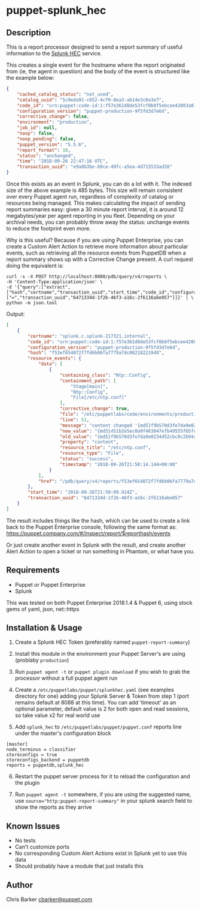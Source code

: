 puppet-splunk_hec
==============

Description
-----------

This is a report processor designed to send a report summary of useful information to the [Splunk HEC](http://docs.splunk.com/Documentation/Splunk/7.1.3/Data/UsetheHTTPEventCollector) service.

This creates a single event for the hostname where the report originated from (ie, the agent in question) and the body of the event is structured like the example below:

```json
{
    "cached_catalog_status": "not_used",
    "catalog_uuid": "5c9eda91-c652-4cf9-8ea3-ab14e3c0a3e7",
    "code_id": "urn:puppet:code-id:1:f57e361d8de53fcf0b8f5ebcee42083a81b71ec6;production",
    "configuration_version": "puppet-production-9f5fd3d7e6d",
    "corrective_change": false,
    "environment": "production",
    "job_id": null,
    "noop": false,
    "noop_pending": false,
    "puppet_version": "5.5.6",
    "report_format": 10,
    "status": "unchanged",
    "time": "2018-09-26 22:47:16 UTC",
    "transaction_uuid": "e9a8b3be-b0ce-49fc-a5ea-4d715533ad28"
}
```

Once this exists as an event in Splunk, you can do a lot with it. The indexed size of the above example is 485 bytes. This size will remain consistent over every Puppet agent run, regardless of complexity of catalog or resources being managed. This makes calculating the impact of sending report summaries easy: given a 30 minute report interval, it is around 12 megabytes/year per agent reporting in you fleet. Depending on your archival needs, you can probably throw away the status: unchange events to reduce the footprint even more.

Why is this useful? Because if you are using Puppet Enterprise, you can create a Custom Alert Action to retrieve more information about particular events, such as retrieving all the resource events from PuppetDB when a report summary shows up with a Corrective Change present. A curl request doing the equivalent is:

```shell
curl -s -X POST http://localhost:8080/pdb/query/v4/reports \
-H 'Content-Type:application/json' \
-d '{"query":["extract",["hash","certname","transaction_uuid","start_time","code_id","configuration_version","resource_events"],["=","transaction_uuid","6471334d-1f2b-46f3-a16c-2f6116abe057"]]}' | \
python -m json.tool
```

Output:
```json
[
    {
        "certname": "splunk.c.splunk-217321.internal",
        "code_id": "urn:puppet:code-id:1:f57e361d8de53fcf0b8f5ebcee42083a81b71ec6;production",
        "configuration_version": "puppet-production-9f5fd3d7e6d",
        "hash": "f53ef654072f7fd6b06fa7779a7dc08218221948",
        "resource_events": {
            "data": [
                {
                    "containing_class": "Ntp::Config",
                    "containment_path": [
                        "Stage[main]",
                        "Ntp::Config",
                        "File[/etc/ntp.conf]"
                    ],
                    "corrective_change": true,
                    "file": "/etc/puppetlabs/code/environments/production/modules/ntp/manifests/config.pp",
                    "line": 51,
                    "message": "content changed '{md5}f9b570d3fe7da9e0234d52cbc0c2b94a' to '{md5}d51b2e5ec0a9f463047efb49555f65fe'",
                    "new_value": "{md5}d51b2e5ec0a9f463047efb49555f65fe",
                    "old_value": "{md5}f9b570d3fe7da9e0234d52cbc0c2b94a",
                    "property": "content",
                    "resource_title": "/etc/ntp.conf",
                    "resource_type": "File",
                    "status": "success",
                    "timestamp": "2018-09-26T21:50:14.144+00:00"
                }
            ],
            "href": "/pdb/query/v4/reports/f53ef654072f7fd6b06fa7779a7dc08218221948/events"
        },
        "start_time": "2018-09-26T21:50:09.924Z",
        "transaction_uuid": "6471334d-1f2b-46f3-a16c-2f6116abe057"
    }
]
```

The result includes things like the hash, which can be used to create a link back to the Puppet Enterprise console, following the same format as: https://puppet.company.com/#/inspect/report/$reporthash/events

Or just create another event in Splunk with the result, and create another Alert Action to open a ticket or run something in Phantom, or what have you.

Requirements
------------

* Puppet or Puppet Enterprise
* Splunk

This was tested on both Puppet Enterprise 2018.1.4 & Puppet 6, using stock gems of yaml, json, net::https

Installation & Usage
--------------------

1. Create a Splunk HEC Token (preferably named `puppet-report-summary`)

2. Install this module in the environment your Puppet Server's are using (problaby `production`)

3. Run `puppet agent -t` or `puppet plugin download` if you wish to grab the processor without a full puppet agent run

4. Create a `/etc/puppetlabs/puppet/splunkhec.yaml` (see examples directory for one) adding your Splunk Server & Token from step 1 (port remains default at 8088 at this time). You can add 'timeout' as an optional parameter, default value is 2 for both open and read sessions, so take value x2 for real world use

5. Add `splunk_hec` to `/etc/puppetlabs/puppet/puppet.conf` reports line under the master's configuration block
```
[master]
node_terminus = classifier
storeconfigs = true
storeconfigs_backend = puppetdb
reports = puppetdb,splunk_hec
```

6. Restart the puppet server process for it to reload the configuration and the plugin

7. Run `puppet agent -t` somewhere, if you are using the suggested name, use `source="http:puppet-report-summary"` in your splunk search field to show the reports as they arrive

Known Issues
------------
* No tests
* Can't customize ports
* No corresponding Custom Alert Actions exist in Splunk yet to use this data
* Should probably have a module that just installs this


Author
------
Chris Barker <cbarker@puppet.com>
